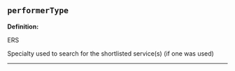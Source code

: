 ## `performerType`

<b>Definition:</b><br>

ERS

Specialty used to search for the shortlisted service(s) (if one was used)

---